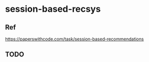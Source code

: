 # session-based-recsys

## Ref

https://paperswithcode.com/task/session-based-recommendations

## TODO

